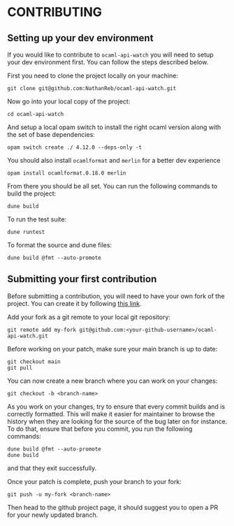 # CONTRIBUTING

## Setting up your dev environment

If you would like to contribute to `ocaml-api-watch` you will need to setup
your dev environment first. You can follow the steps described below.

First you need to clone the project locally on your machine:
```
git clone git@github.com:NathanReb/ocaml-api-watch.git
```

Now go into your local copy of the project:
```
cd ocaml-api-watch
```

And setup a local opam switch to install the right ocaml version along with the
set of base dependencies:
```
opam switch create ./ 4.12.0 --deps-only -t
```

You should also install `ocamlformat` and `merlin` for a better dev experience
```
opam install ocamlformat.0.18.0 merlin
```

From there you should be all set. You can run the following commands to build
the project:
```
dune build
```

To run the test suite:
```
dune runtest
```

To format the source and dune files:
```
dune build @fmt --auto-promote
```

## Submitting your first contribution

Before submitting a contribution, you will need to have your own fork of the
project. You can create it by following
[this link](https://github.com/NathanReb/ocaml-api-watch/fork).

Add your fork as a git remote to your local git repository:
```
git remote add my-fork git@github.com:<your-github-username>/ocaml-api-watch.git
```

Before working on your patch, make sure your main branch is up to date:
```
git checkout main
git pull
```

You can now create a new branch where you can work on your changes:
```
git checkout -b <branch-name>
```

As you work on your changes, try to ensure that every commit builds and is
correctly formatted. This will make it easier for maintainer to browse the
history when they are looking for the source of the bug later on for instance.
To do that, ensure that before you commit, you run the following commands:
```
dune build @fmt --auto-promote
dune build
```
and that they exit successfully.

Once your patch is complete, push your branch to your fork:
```
git push -u my-fork <branch-name>
```

Then head to the github project page, it should suggest you to open a PR
for your newly updated branch.
